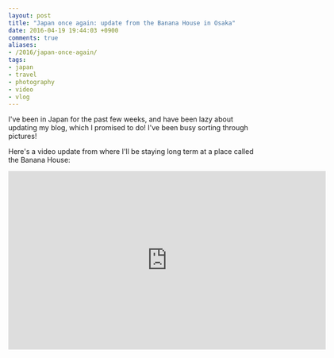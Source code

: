 ```yaml
---
layout: post
title: "Japan once again: update from the Banana House in Osaka"
date: 2016-04-19 19:44:03 +0900
comments: true
aliases:
- /2016/japan-once-again/
tags:
- japan
- travel
- photography
- video
- vlog
---
```


I've been in Japan for the past few weeks, and have been lazy about updating my blog, which I promised to do!  I've been busy sorting through pictures!

Here's a video update from where I'll be staying long term at a place called the Banana House:

<iframe width="640" height="360" src="https://www.youtube.com/embed/QlKieqxPFPQ" frameborder="0" allowfullscreen></iframe>